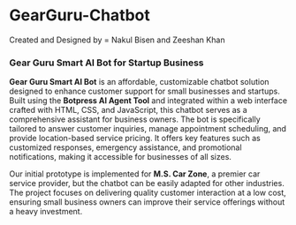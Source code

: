 # GearGuru-Chatbot 

Created and Designed by =  Nakul Bisen and Zeeshan Khan 

### Gear Guru Smart AI Bot for Startup Business

**Gear Guru Smart AI Bot** is an affordable, customizable chatbot solution designed to enhance customer support for small businesses and startups. Built using the **Botpress AI Agent Tool** and integrated within a web interface crafted with HTML, CSS, and JavaScript, this chatbot serves as a comprehensive assistant for business owners. The bot is specifically tailored to answer customer inquiries, manage appointment scheduling, and provide location-based service pricing. It offers key features such as customized responses, emergency assistance, and promotional notifications, making it accessible for businesses of all sizes.

Our initial prototype is implemented for **M.S. Car Zone**, a premier car service provider, but the chatbot can be easily adapted for other industries. The project focuses on delivering quality customer interaction at a low cost, ensuring small business owners can improve their service offerings without a heavy investment.
